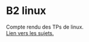 # B2 linux

Compte rendu des TPs de linux.  
[Lien vers les sujets.](https://gitlab.com/it4lik/b2-linux-2023/-/tree/master/tp?ref_type=heads)

